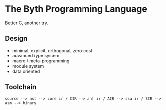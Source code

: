 # The Byth Programming Language

Better C, another try.

## Design

- minimal, explicit, orthogonal, zero-cost
- advanced type system
- macro / meta-programming
- module system
- data oriented

## Toolchain

```
source --> ast --> core ir / CIR --> anf ir / AIR --> ssa ir / SIR --> asm --> binary
```
